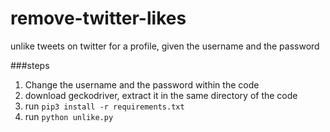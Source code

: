 # remove-twitter-likes
unlike tweets on twitter for a profile, given the username and the password

###steps
1) Change the username and the password within the code
2) download geckodriver, extract it in the same directory of the code
4) run ```pip3 install -r requirements.txt```
3) run ``python unlike.py``


